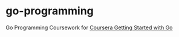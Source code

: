 # go-programming

Go Programming Coursework for [Coursera Getting Started with Go](https://www.coursera.org/learn/golang-getting-started)
